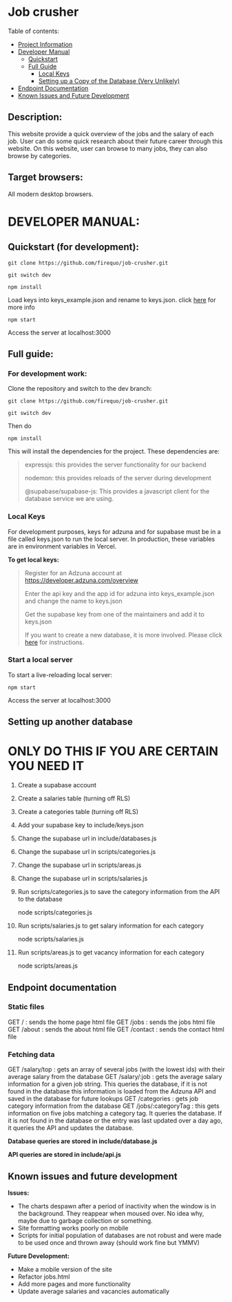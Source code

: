 # Job crusher

Table of contents:
- [Project Information](#pinfo)
- [Developer Manual](#manual)
    - [Quickstart](#quickstart)
    - [Full Guide](#full-guide)
        - [Local Keys](#local-keys)
        - [Setting up a Copy of the Database (Very Unlikely)](#db-setup)
- [Endpoint Documentation](#endpoints)
- [Known Issues and Future Development](#issues-future)
 
<a id="pinfo"></a>

## Description: 

This website provide a quick overview of the jobs and the salary of each job. User can do some quick research about their future career through this website. On this website, user can browse to many jobs, they can also browse by categories.  

## Target browsers: 

All modern desktop browsers. 

<a id="manual"></a>

# DEVELOPER MANUAL:

<a id="quickstart"></a>

## Quickstart (for development):

    git clone https://github.com/firequo/job-crusher.git

    git switch dev 

    npm install

Load keys into keys_example.json and rename to keys.json.  click [here](#loading-keys) for more info

    npm start

Access the server at localhost:3000

<a id="full-guide"></a>

## Full guide: 

### For development work:

Clone the repository and switch to the dev branch:

    git clone https://github.com/firequo/job-crusher.git

    git switch dev 

Then do 

    npm install

This will install the dependencies for the project. These dependencies are:

> expressjs: this provides the server functionality for our backend
>
> nodemon: this provides reloads of the server during development
>
> @supabase/supabase-js: This provides a javascript client for the database service we are using.

<a id="local-keys"></a>

### Local Keys

For development purposes, keys for adzuna and for supabase must be in a file called keys.json to run the local server.
In production, these variables are in environment variables in Vercel.

**To get local keys:**
> Register for an Adzuna account at https://developer.adzuna.com/overview
>
> Enter the api key and the app id for adzuna into keys_example.json and change the name to keys.json 
>
> Get the supabase key from one of the maintainers and add it to keys.json
>
> If you want to create a new database, it is more involved. Please click [here](#db-setup) for instructions.

### Start a local server

To start a live-reloading local server:

    npm start

Access the server at localhost:3000

<a id="db-setup"></a>

## Setting up another database

# ONLY DO THIS IF YOU ARE CERTAIN YOU NEED IT

1. Create a supabase account
2. Create a salaries table (turning off RLS)
3. Create a categories table (turning off RLS)
4. Add your supabase key to include/keys.json
5. Change the supabase url in include/databases.js
6. Change the supabase url in scripts/categories.js
7. Change the supabase url in scripts/areas.js
8. Change the supabase url in scripts/salaries.js
9. Run scripts/categories.js to save the category information from the API to the database

    node scripts/categories.js

10. Run scripts/salaries.js to get salary information for each category

    node scripts/salaries.js

11. Run scripts/areas.js to get vacancy information for each category

    node scripts/areas.js


<a id="endpoints"></a>

## Endpoint documentation

### Static files

GET / : sends the home page html file
GET /jobs : sends the jobs html file
GET /about : sends the about html file
GET /contact : sends the contact html file

### Fetching data

GET /salary/top :  gets an array of several jobs (with the lowest ids) with their average salary from the database
GET /salary/:job : gets the average salary information for a given job string. This queries the database, if it is not found in the database this information is loaded from the Adzuna API and saved in the database for future lookups 
GET /categories : gets job category information from the database
GET /jobs/:categoryTag : this gets information on five jobs matching a category tag. It queries the database. If it is not found in the database or the entry was last updated over a day ago, it queries the API and updates the database.

**Database queries are stored in include/database.js**

**API queries are stored in include/api.js**

<a id="issues-future"></a>

## Known issues and future development

**Issues:**
- The charts despawn after a period of inactivity when the window is in the background. They reappear when moused over. No idea why, maybe due to garbage collection or something.
- Site formatting works poorly on mobile
- Scripts for initial population of databases are not robust and were made to be used once and thrown away (should work fine but YMMV)

**Future Development:**
- Make a mobile version of the site
- Refactor jobs.html
- Add more pages and more functionality
- Update average salaries and vacancies automatically
